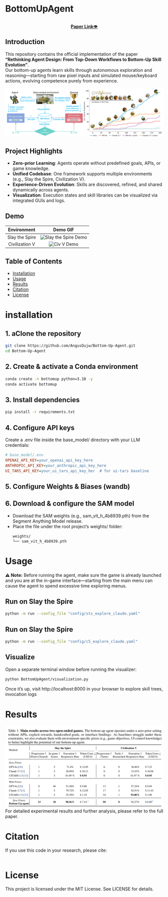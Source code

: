 
# BottomUpAgent



<div align="center" style="line-height: 1;">
<br>
<a href="https://arxiv.org/abs/2505.17673"><b>Paper Link</b>👁️</a>
</div>

## Introduction

This repository contains the official implementation of the paper  
**“Rethinking Agent Design: From Top-Down Workflows to Bottom-Up Skill Evolution”**.  
Our bottom-up agents learn skills through autonomous exploration and reasoning—starting from raw pixel inputs and simulated mouse/keyboard actions, evolving competence purely from experience.

![Intro](figs/intro.jpg )

## Project Highlights

- **Zero-prior Learning**: Agents operate without predefined goals, APIs, or game knowledge.  
- **Unified Codebase**: One framework supports multiple environments (e.g., Slay the Spire, Civilization V).  
- **Experience-Driven Evolution**: Skills are discovered, refined, and shared dynamically across agents.  
- **Visualization**: Execution states and skill libraries can be visualized via integrated GUIs and logs.

## Demo

| Environment         | Demo GIF                                           |
|:-------------------:|:---------------------------------------------------:|
| Slay the Spire      | <img src="figs/sts_skill_augment_x5.gif" alt="Slay the Spire Demo" width="480"/> |
| Civilization V      | <img src="figs/c5_skill_reuse_x5.gif"           alt="Civ V Demo"          width="480"/> |

## Table of Contents

- [Installation](#installation)  
- [Usage](#usage)  
- [Results](#results)  
- [Citation](#citation)  
- [License](#license)  

# installation

## 1.    aClone the repository 
```bash
git clone https://github.com/AngusDujw/Bottom-Up-Agent.git
cd Bottom-Up-Agent
```


## 2. Create & activate a Conda environment 
```bash
conda create -n bottomup python=3.10 -y
conda activate bottomup
```

## 3. Install dependencies
```bash
pip install -r requirements.txt
```

## 4. Configure API keys

Create a .env file inside the base_model/ directory with your LLM credentials:
```ini
# base_model/.env
OPENAI_API_KEY=your_openai_api_key_here
ANTHROPIC_API_KEY=your_anthropic_api_key_here
UI_TARS_API_KEY=your_ui_tars_api_key_her  # for ui-tars baseline
```

## 5. Configure Weights & Biases (wandb)

## 6. Download & configure the SAM model
  - Download the SAM weights (e.g., sam_vit_h_4b8939.pth) from the Segment Anything Model release.
  - Place the file under the root project’s weights/ folder:
    ```
    weights/
    └── sam_vit_h_4b8939.pth
    ```


# Usage
**⚠️ Note:** Before running the agent, make sure the game is already launched and you are at the in-game interface—starting from the main menu can cause the agent to spend excessive time exploring menus.

## Run on Slay the Spire
```bash
python -m run --config_file "config/sts_explore_claude.yaml"
```

## Run on Slay the Spire
```bash
python -m run --config_file "config/c5_explore_claude.yaml"
```


## Visualize
Open a separate terminal window before running the visualizer:
```bash
python BottomUpAgent/visualization.py
```
Once it’s up, visit http://localhost:8000 in your browser to explore skill trees, invocation logs


# Results
![Result](figs/result.jpg )
For detailed experimental results and further analysis, please refer to the full paper.

# Citation
If you use this code in your research, please cite:

```

```

# License
This project is licensed under the MIT License. See LICENSE for details.